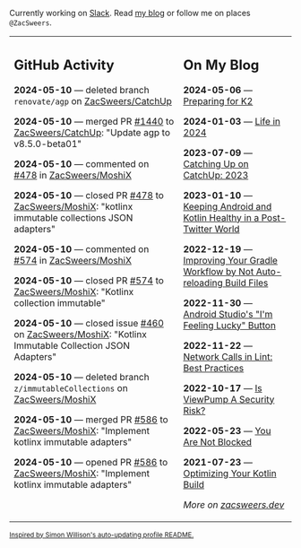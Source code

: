 Currently working on [Slack](https://slack.com/). Read [my blog](https://zacsweers.dev/) or follow me on places `@ZacSweers`.

<table><tr><td valign="top" width="60%">

## GitHub Activity
<!-- githubActivity starts -->
**2024-05-10** — deleted branch `renovate/agp` on [ZacSweers/CatchUp](https://github.com/ZacSweers/CatchUp)

**2024-05-10** — merged PR [#1440](https://github.com/ZacSweers/CatchUp/pull/1440) to [ZacSweers/CatchUp](https://github.com/ZacSweers/CatchUp): "Update agp to v8.5.0-beta01"

**2024-05-10** — commented on [#478](https://github.com/ZacSweers/MoshiX/pull/478#issuecomment-2105180238) in [ZacSweers/MoshiX](https://github.com/ZacSweers/MoshiX)

**2024-05-10** — closed PR [#478](https://github.com/ZacSweers/MoshiX/pull/478) to [ZacSweers/MoshiX](https://github.com/ZacSweers/MoshiX): "kotlinx immutable collections JSON adapters"

**2024-05-10** — commented on [#574](https://github.com/ZacSweers/MoshiX/pull/574#issuecomment-2105180005) in [ZacSweers/MoshiX](https://github.com/ZacSweers/MoshiX)

**2024-05-10** — closed PR [#574](https://github.com/ZacSweers/MoshiX/pull/574) to [ZacSweers/MoshiX](https://github.com/ZacSweers/MoshiX): "Kotlinx collection immutable"

**2024-05-10** — closed issue [#460](https://github.com/ZacSweers/MoshiX/issues/460) on [ZacSweers/MoshiX](https://github.com/ZacSweers/MoshiX): "Kotlinx Immutable Collection JSON Adapters"

**2024-05-10** — deleted branch `z/immutableCollections` on [ZacSweers/MoshiX](https://github.com/ZacSweers/MoshiX)

**2024-05-10** — merged PR [#586](https://github.com/ZacSweers/MoshiX/pull/586) to [ZacSweers/MoshiX](https://github.com/ZacSweers/MoshiX): "Implement kotlinx immutable adapters"

**2024-05-10** — opened PR [#586](https://github.com/ZacSweers/MoshiX/pull/586) to [ZacSweers/MoshiX](https://github.com/ZacSweers/MoshiX): "Implement kotlinx immutable adapters"
<!-- githubActivity ends -->
</td><td valign="top" width="40%">

## On My Blog
<!-- blog starts -->
**2024-05-06** — [Preparing for K2](https://www.zacsweers.dev/preparing-for-k2/)

**2024-01-03** — [Life in 2024](https://www.zacsweers.dev/life-in-2024/)

**2023-07-09** — [Catching Up on CatchUp: 2023](https://www.zacsweers.dev/catching-up-on-catchup-2023/)

**2023-01-10** — [Keeping Android and Kotlin Healthy in a Post-Twitter World](https://www.zacsweers.dev/keeping-android-healthy/)

**2022-12-19** — [Improving Your Gradle Workflow by Not Auto-reloading Build Files](https://www.zacsweers.dev/improving-your-workflow-by-not-auto-reloading-build-files/)

**2022-11-30** — [Android Studio's "I'm Feeling Lucky" Button](https://www.zacsweers.dev/android-studios-im-feeling-lucky-button/)

**2022-11-22** — [Network Calls in Lint: Best Practices](https://www.zacsweers.dev/network-calls-in-lint-best-practices/)

**2022-10-17** — [Is ViewPump A Security Risk?](https://www.zacsweers.dev/is-viewpump-a-security-risk/)

**2022-05-23** — [You Are Not Blocked](https://www.zacsweers.dev/you-are-not-blocked/)

**2021-07-23** — [Optimizing Your Kotlin Build](https://www.zacsweers.dev/optimizing-your-kotlin-build/)
<!-- blog ends -->
_More on [zacsweers.dev](https://zacsweers.dev/)_
</td></tr></table>

<sub><a href="https://simonwillison.net/2020/Jul/10/self-updating-profile-readme/">Inspired by Simon Willison's auto-updating profile README.</a></sub>